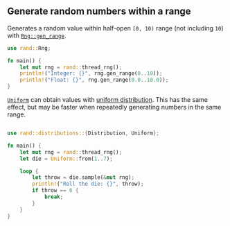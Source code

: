 ## Generate random numbers within a range

Generates a random value within half-open `[0, 10)` range (not including `10`) with [`Rng::gen_range`].

```rust
use rand::Rng;

fn main() {
    let mut rng = rand::thread_rng();
    println!("Integer: {}", rng.gen_range(0..10));
    println!("Float: {}", rng.gen_range(0.0..10.0));
}
```

[`Uniform`] can obtain values with [uniform distribution].
This has the same effect, but may be faster when repeatedly generating numbers
in the same range.

```rust

use rand::distributions::{Distribution, Uniform};

fn main() {
    let mut rng = rand::thread_rng();
    let die = Uniform::from(1..7);

    loop {
        let throw = die.sample(&mut rng);
        println!("Roll the die: {}", throw);
        if throw == 6 {
            break;
        }
    }
}
```

[`Uniform`]: https://docs.rs/rand/*/rand/distributions/uniform/struct.Uniform.html
[`Rng::gen_range`]: https://doc.rust-lang.org/rand/*/rand/trait.Rng.html#method.gen_range
[uniform distribution]: https://en.wikipedia.org/wiki/Uniform_distribution_(continuous)
